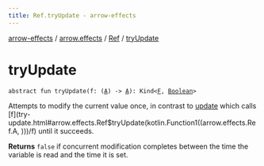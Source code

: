 ```yaml
---
title: Ref.tryUpdate - arrow-effects
---
```


[arrow-effects](../../index.html) / [arrow.effects](../index.html) / [Ref](index.html) / [tryUpdate](./try-update.html)

# tryUpdate

`abstract fun tryUpdate(f: (`[`A`](index.html#A)`) -> `[`A`](index.html#A)`): Kind<`[`F`](index.html#F)`, `[`Boolean`](https://kotlinlang.org/api/latest/jvm/stdlib/kotlin/-boolean/index.html)`>`

Attempts to modify the current value once, in contrast to [update](update.html) which calls [f](try-update.html#arrow.effects.Ref$tryUpdate(kotlin.Function1((arrow.effects.Ref.A, )))/f) until it succeeds.

**Returns**
`false` if concurrent modification completes between the time the variable is read and the time it is set.


